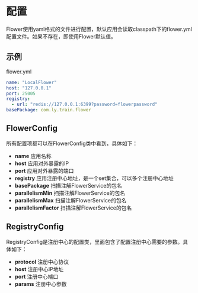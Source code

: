 # 配置

Flower使用yaml格式的文件进行配置，默认应用会读取classpath下的flower.yml配置文件。如果不存在，即使用Flower默认值。

## 示例

flower.yml

```yaml
name: "LocalFlower"
host: "127.0.0.1"
port: 25005
registry:
  - url: "redis://127.0.0.1:6399?password=flowerpassword"
basePackage: com.ly.train.flower
```

## FlowerConfig

所有配置项都可以在FlowerConfig类中看到，具体如下：

- **name** 应用名称 
- **host** 应用对外暴露的IP
- **port** 应用对外暴露的端口
- **registry** 应用注册中心地址，是一个set集合，可以多个注册中心地址
- **basePackage** 扫描注解FlowerService的包名
- **parallelismMin** 扫描注解FlowerService的包名
- **parallelismMax** 扫描注解FlowerService的包名
- **parallelismFactor** 扫描注解FlowerService的包名

## RegistryConfig

RegistryConfig是注册中心的配置类，里面包含了配置注册中心需要的参数。具体如下：

- **protocol** 注册中心协议
- **host** 注册中心IP地址
- **port** 注册中心端口 
- **params** 注册中心参数 